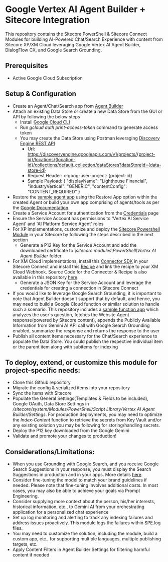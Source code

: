 # Google Vertex AI Agent Builder + Sitecore Integration
This repository contains the Sitecore PowerShell & Sitecore Connect Modules for building AI-Powered Chat/Search Experience with content from Sitecore XP/XM Cloud leveraging Google Vertex AI Agent Builder, DialogFlow CX, and Google Search Grounding.

## Prerequisites
* Active Google Cloud Subscription

## Setup & Configuration
* Create an Agent/Chat/Search app from [Agent Builder](https://console.cloud.google.com/gen-app-builder/engines)
* Attach an existing Data Store or create a new Data Store from the GUI or API by following the below steps
  * Install [Google Cloud CLI](https://cloud.google.com/sdk/docs/install)
  * Run _gcloud auth print-access-token_ command to generate access token
  * You may create the Data Store using Postman leveraging [Discovery Engine REST API](https://cloud.google.com/generative-ai-app-builder/docs/reference/rest/v1/projects.locations.collections.dataStores/create)
    * Url: https://discoveryengine.googleapis.com/v1/projects/{project-id}/locations/{location-id}/collections/default_collection/dataStores?dataStoreId={data-store-id}
    * Request Header: x-goog-user-project: {project-id}
    * Sample Payload: { "displayName": "Lighthouse Financial", "industryVertical": "GENERIC", "contentConfig": "CONTENT_REQUIRED" }
* Restore the [sample agent app](https://github.com/SubbuRamanathan/google-vertex-ai-agent-for-sitecore/blob/main/agent-builder/exported_agent_Lighthouse-Finance.zip) using the Restore App option within the created Agent or build your own app comprising of agents/tools as per the [Google Documentation](https://cloud.google.com/dialogflow/cx/docs/quick/build-agent-playbook).
* Create a Service Account for authentication from the [Credentials](https://console.cloud.google.com/apis/credentials) page
* Ensure the Service Account has permissions to 'Vertex AI Service Agent' and 'AI Platform Service Agent' roles
* For XP implementations, customize and deploy the [Sitecore Powershell Module](https://github.com/SubbuRamanathan/google-vertex-ai-agent-for-sitecore/tree/main/spe-module) in your Sitecore by following the steps described in the next section
  * Generate a P12 Key for the Service Account and add the downloaded certificate to _\sitecore modules\PowerShell\Vertex AI Agent Builder_ folder
* For XM Cloud implementations, install this [Connector SDK](https://app.workato.com/custom_adapters/594877?token=0fc70fdce7b0e1934cf2fc116d6716d0b92ae600ea5cf5340e12e590bb5d489a) in your Sitecore Connect and install this [Recipe](https://app.workato.com/recipes/51251037?st=c5d9135ff2da9c86248ebb80191c5d0850ffc75f6c042d42feb4dfee3969faa4) and link the recipe to your XM Cloud Webhook. Source Code for the Connector & Recipe is also available in this repository [here](https://github.com/SubbuRamanathan/google-vertex-ai-agent-for-sitecore/tree/main/sitecore-connect).
  * Generate a JSON Key for the Service Account and leverage the credentials for creating a connection in Sitecore Connect
* If you would like to leverage Google Search Grounding, it is important to note that Agent Builder doesn't support that by default, and hence, you may need to build a Google Cloud function or similar solution to handle such a scenario. This repository includes a [sample function app](https://github.com/SubbuRamanathan/google-vertex-ai-agent-for-sitecore/tree/main/function-app) which analyzes the user's question, fetches the Website Agent response(powered by Sitecore content), appends the Publicly Available Information from Gemini AI API call with Google Search Grounding enabled, summarize the response and returns the response to the user
* Publish all content items necessary for the Chat/Search experience to populate the Data Store. You could publish the respective individual item or the parent item along with subitems for indexing

## To deploy, extend, or customize this module for project-specific needs:
* Clone this Github repository
* Migrate the config & serialized items into your repository
* Sync the items with Sitecore
* Populate the General Settings(Templates & Fields to be included), Google OAuth, Data Store Settings in _/sitecore/system/Modules/PowerShell/Script Library/Vertex AI Agent Builder/Settings_. For production deployments, you may need to optimize the _Index-Content_ function to retrieve the secrets from Key Vault and/or any existing solution you may be following for storing/handling secrets.
* Deploy the P12 key downloaded from the Google Gemini 
* Validate and promote your changes to production!

## Considerations/Limitations:
* When you use Grounding with Google Search, and you receive Google Search Suggestions in your response, you must display the Search Suggestions in production and in your apps. More details [here](https://cloud.google.com/vertex-ai/generative-ai/docs/multimodal/grounding-search-suggestions).
* Consider fine-tuning the model to match your brand guidelines if needed. Please note that fine-tuning involves additional costs. In most cases, you may also be able to achieve your goals via Prompt Engineering.
* Consider supplying more context about the person, his/her interests, historical information, etc., to Gemini AI from your orchestrating application for a personalized chat experience
* Set up log monitoring and alerting to track any indexing failures and address issues proactively. This module logs the failures within SPE.log files.
* You may need to customize the solution, including the module, build a custom app, etc., for supporting multiple languages, multiple publishing targets, etc.
* Apply Content Filters in Agent Builder Settings for filtering harmful content if needed

